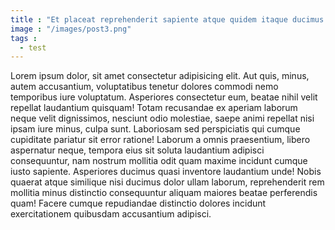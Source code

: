 ```yaml
---
title : "Et placeat reprehenderit sapiente atque quidem itaque ducimus quibusdam."
image : "/images/post3.png"
tags :
  - test
---
```

Lorem ipsum dolor, sit amet consectetur adipisicing elit. Aut quis, minus, autem accusantium, voluptatibus tenetur dolores commodi nemo temporibus iure voluptatum. Asperiores consectetur eum, beatae nihil velit repellat laudantium quisquam!
Totam recusandae ex aperiam laborum neque velit dignissimos, nesciunt odio molestiae, saepe animi repellat nisi ipsam iure minus, culpa sunt. Laboriosam sed perspiciatis qui cumque cupiditate pariatur sit error ratione!
Laborum a omnis praesentium, libero aspernatur neque, tempora eius sit soluta laudantium adipisci consequuntur, nam nostrum mollitia odit quam maxime incidunt cumque iusto sapiente. Asperiores ducimus quasi inventore laudantium unde!
Nobis quaerat atque similique nisi ducimus dolor ullam laborum, reprehenderit rem mollitia minus distinctio consequuntur aliquam maiores beatae perferendis quam! Facere cumque repudiandae distinctio dolores incidunt exercitationem quibusdam accusantium adipisci.